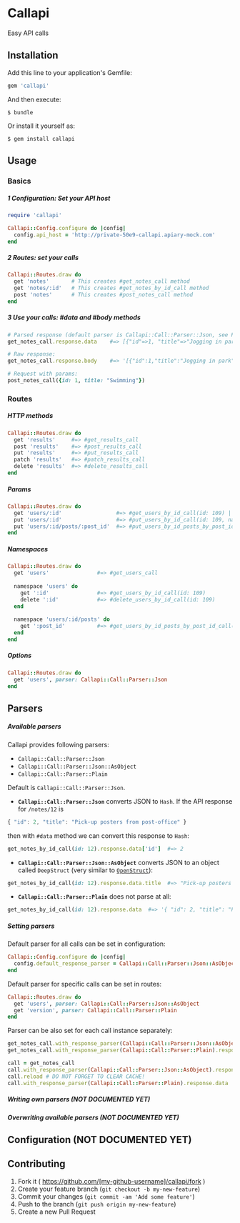 # Callapi

Easy API calls

## Installation

Add this line to your application's Gemfile:

```ruby
gem 'callapi'
```

And then execute:

    $ bundle

Or install it yourself as:

    $ gem install callapi

## Usage

### Basics

##### 1 Configuration: Set your API host
```ruby
require 'callapi'

Callapi::Config.configure do |config|
  config.api_host = 'http://private-50e9-callapi.apiary-mock.com'
end
```

##### 2 Routes: set your calls
```ruby
Callapi::Routes.draw do
  get 'notes'       # This creates #get_notes_call method
  get 'notes/:id'   # This creates #get_notes_by_id_call method
  post 'notes'      # This creates #post_notes_call method
end
```

##### 3 Use your calls: #data and #body methods
```ruby
# Parsed response (default parser is Callapi::Call::Parser::Json, see Parsers section):
get_notes_call.response.data    #=> [{"id"=>1, "title"=>"Jogging in park"}, {"id"=>2, "title"=>"Pick-up posters from post-office"}]

# Raw response:
get_notes_call.response.body    #=> '[{"id":1,"title":"Jogging in park"},{"id":2,"title":"Pick-up posters from post-office"}]'

# Request with params:
post_notes_call({id: 1, title: "Swimming"})
```

### Routes

##### HTTP methods
```ruby
Callapi::Routes.draw do
  get 'results'     #=> #get_results_call
  post 'results'    #=> #post_results_call
  put 'results'     #=> #put_results_call
  patch 'results'   #=> #patch_results_call
  delete 'results'  #=> #delete_results_call
end
```

##### Params
```ruby
Callapi::Routes.draw do
  get 'users/:id'                 #=> #get_users_by_id_call(id: 109) | :id is required
  put 'users/:id'                 #=> #put_users_by_id_call(id: 109, name: 'Kacper', age: 467)
  put 'users/:id/posts/:post_id'  #=> #put_users_by_id_posts_by_post_id_call(id: 109, post_id: 209)
end
```

##### Namespaces
```ruby
Callapi::Routes.draw do
  get 'users'               #=> #get_users_call
  
  namespace 'users' do
    get ':id'               #=> #get_users_by_id_call(id: 109)
    delete ':id'            #=> #delete_users_by_id_call(id: 109)
  end
  
  namespace 'users/:id/posts' do
    get ':post_id'          #=> #get_users_by_id_posts_by_post_id_call(id: 109, post_id: 209)
  end
end
```

##### Options
```ruby
Callapi::Routes.draw do
  get 'users', parser: Callapi::Call::Parser::Json
end
```

## Parsers

##### Available parsers
Callapi provides following parsers:
- `Callapi::Call::Parser::Json`
- `Callapi::Call::Parser::Json::AsObject`
- `Callapi::Call::Parser::Plain`

Default is `Callapi::Call::Parser::Json`. 

- __`Callapi::Call::Parser::Json`__ converts JSON to `Hash`. If the API response for `/notes/12` is 

```javascript
{ "id": 2, "title": "Pick-up posters from post-office" }
```

then with `#data` method we can convert this response to `Hash`:
```ruby
get_notes_by_id_call(id: 12).response.data['id']  #=> 2
```
- __`Callapi::Call::Parser::Json::AsObject`__ converts JSON to an object called `DeepStruct` (very similar to [`OpenStruct`](http://www.ruby-doc.org/stdlib-2.0/libdoc/ostruct/rdoc/OpenStruct.html)):
```ruby
get_notes_by_id_call(id: 12).response.data.title  #=> "Pick-up posters from post-office"
```

- __`Callapi::Call::Parser::Plain`__ does not parse at all:
```ruby
get_notes_by_id_call(id: 12).response.data  #=> '{ "id": 2, "title": "Pick-up posters from post-office" }'
```


##### Setting parsers
Default parser for all calls can be set in configuration:
```ruby
Callapi::Config.configure do |config|
  config.default_response_parser = Callapi::Call::Parser::Json::AsObject
end
```

Default parser for specific calls can be set in routes:
```ruby
Callapi::Routes.draw do
  get 'users', parser: Callapi::Call::Parser::Json::AsObject
  get 'version', parser: Callapi::Call::Parser::Plain
end
```

Parser can be also set for each call instance separately:
```ruby
get_notes_call.with_response_parser(Callapi::Call::Parser::Json::AsObject).response.data    #=> [#<DeepStruct id=1, title="Jogging in park">]
get_notes_call.with_response_parser(Callapi::Call::Parser::Plain).response.data             #=> "[{\n  \"id\": 1, \"title\": \"Jogging in park\"\n}]"

call = get_notes_call
call.with_response_parser(Callapi::Call::Parser::Json::AsObject).response.data  #=> [#<DeepStruct id=1, title="Jogging in park">]
call.reload # DO NOT FORGET TO CLEAR CACHE!
call.with_response_parser(Callapi::Call::Parser::Plain).response.data           #=> "[{\n  \"id\": 1, \"title\": \"Jogging in park\"\n}]"
```
 
 
 
##### Writing own parsers (NOT DOCUMENTED YET)
##### Overwriting available parsers (NOT DOCUMENTED YET)
## Configuration (NOT DOCUMENTED YET)


## Contributing

1. Fork it ( https://github.com/[my-github-username]/callapi/fork )
2. Create your feature branch (`git checkout -b my-new-feature`)
3. Commit your changes (`git commit -am 'Add some feature'`)
4. Push to the branch (`git push origin my-new-feature`)
5. Create a new Pull Request
